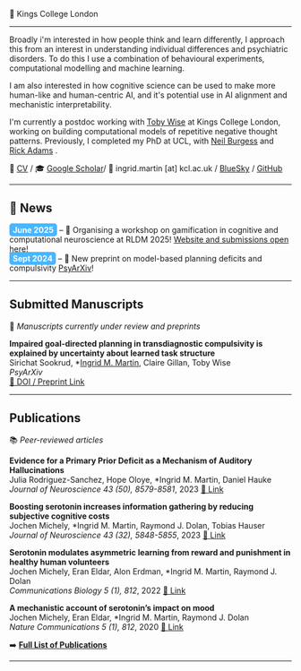 📍 Kings College London 

---

Broadly i'm interested in how people think and learn differently, I approach this from an interest in understanding individual differences and psychiatric disorders. To do this I use a combination of behavioural experiments, computational modelling and machine learning.

I am also interested in how cognitive science can be used to make more human-like and human-centric AI, and it's potential use in AI alignment and mechanistic interpretability.

I'm currently a postdoc working with [Toby Wise](https://thewiselab.org/) at Kings College London, working on building computational models of repetitive negative thought patterns. Previously, I completed my PhD at UCL, with [Neil Burgess](https://www.ucl.ac.uk/icn/research/research-groups/space-memory) and [Rick Adams](https://www.tcplab.org/home) . 

📄 [CV](cv.md) / 🎓 [Google Scholar](https://scholar.google.com/citations?view_op=list_works&hl=en&hl=en&user=Rq_iPtwAAAAJ&sortby=pubdate)/ 📧 ingrid.martin [at] kcl.ac.uk / [BlueSky](https://ingrdmrtn.bsky.social) / [GitHub](https://www.github.com)

---
## 📰 News

<span style="background-color: #49B6FF; color: #FFFFFF; padding: 3px 6px; border-radius: 5px;"><b>June 2025</b></span> – 📢 Organising a workshop on gamification in cognitive and computational neuroscience at RLDM 2025! <a href="https://sites.google.com/view/game-on-rldm-2025/home">Website and submissions open here</a>!   
<span style="background-color: #49B6FF; color: #FFFFFF; padding: 3px 6px; border-radius: 5px;"><b>Sept 2024</b></span> – 📝 New preprint on model-based planning deficits and compulsivity <a href="https://osf.io/zp6vk_v1">PsyArXiv</a>!  
  
---

## **Submitted Manuscripts**  
📌 *Manuscripts currently under review and preprints*  

**Impaired goal-directed planning in transdiagnostic compulsivity is explained by uncertainty about learned task structure**  
Sirichat Sookrud, \*<u>Ingrid M. Martin</u>, Claire Gillan, Toby Wise   
*PsyArXiv*  
[🔗 DOI / Preprint Link](https://osf.io/zp6vk_v1)


---

## **Publications**  
📚 *Peer-reviewed articles*  

**Evidence for a Primary Prior Deficit as a Mechanism of Auditory Hallucinations**  
Julia Rodriguez-Sanchez, Hope Oloye, \*Ingrid M. Martin, Daniel Hauke  
*Journal of Neuroscience 43 (50), 8579-8581*, 2023
[🔗 Link](https://doi.org/10.1523/JNEUROSCI.1601-23.2023)

**Boosting serotonin increases information gathering by reducing subjective cognitive costs**  
Jochen Michely, \*Ingrid M. Martin, Raymond J. Dolan, Tobias Hauser  
*Journal of Neuroscience 43 (32), 5848-5855*, 2023
[🔗 Link](https://doi.org/10.1523/JNEUROSCI.1416-22.2023)

**Serotonin modulates asymmetric learning from reward and punishment in healthy human volunteers**  
Jochen Michely, Eran Eldar, Alon Erdman, \*Ingrid M. Martin, Raymond J. Dolan   
*Communications Biology 5 (1), 812*, 2022
[🔗 Link](https://doi.org/10.1038/s42003-022-03690-5)

**A mechanistic account of serotonin’s impact on mood**  
Jochen Michely, Eran Eldar, \*Ingrid M. Martin, Raymond J. Dolan   
*Nature Communications  5 (1), 812*, 2020
[🔗 Link](https://doi.org/10.1038/s41467-020-16090-2)

➡️ **[Full List of Publications](cv.md#publications)**  

---


